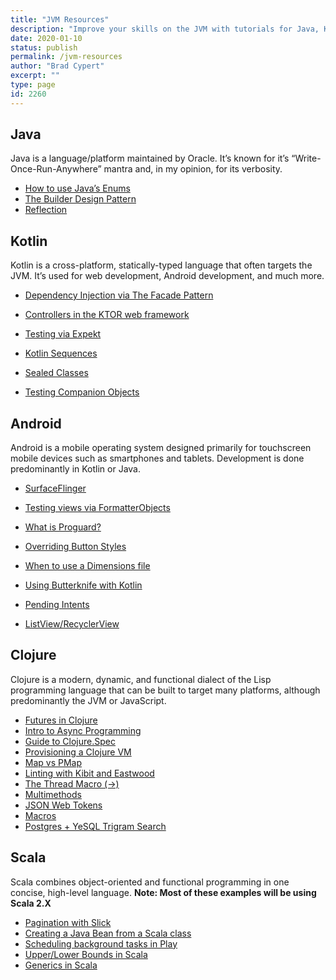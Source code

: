 ```yaml
---
title: "JVM Resources"
description: "Improve your skills on the JVM with tutorials for Java, Kotlin, Scala and Clojure!"
date: 2020-01-10
status: publish
permalink: /jvm-resources
author: "Brad Cypert"
excerpt: ""
type: page
id: 2260
---
```


## Java

Java is a language/platform maintained by Oracle. It’s known for it’s “Write-Once-Run-Anywhere” mantra and, in my opinion, for its verbosity.

- [How to use Java’s Enums](/a-beginners-guide-to-java-enums/)
- [The Builder Design Pattern](/design-patterns-builder/)
- [Reflection ](/intro-to-reflection-in-java/)

## Kotlin

Kotlin is a cross-platform, statically-typed language that often targets the JVM. It’s used for web development, Android development, and much more.

- [Dependency Injection via The Facade Pattern](/the-facade-pattern-for-simple-dependency-injection/)
- [Controllers in the KTOR web framework](/controllers-in-ktor/)
- [Testing via Expekt](/bdd-assertions-expekt-kotlin/)

- [Kotlin Sequences](/sequence-a-kotlin-type/)
- [Sealed Classes](/kotlin-sealed-classes/)
- [Testing Companion Objects](/static-methods-companion-objects-and-testing/)

## Android

Android is a mobile operating system designed primarily for touchscreen mobile devices such as smartphones and tablets. Development is done predominantly in Kotlin or Java.

- [SurfaceFlinger](/what-is-androids-surfaceflinger/)
- [Testing views via FormatterObjects](/formatter-objects-testable-fragments/)
- [What is Proguard?](/what-the-heck-is-androids-proguard/)
- [Overriding Button Styles](/overriding-button-styles-in-android/)

- [When to use a Dimensions file](/the-complete-guide-to-dimensions-in-android/)
- [Using Butterknife with Kotlin](/using-butterknife-kotlin/)
- [Pending Intents](/android-pending-intents/)
- [ListView/RecyclerView](/android-listview-recyclerview-adapters/)

## Clojure

Clojure is a modern, dynamic, and functional dialect of the Lisp programming language that can be built to target many platforms, although predominantly the JVM or JavaScript.

- [Futures in Clojure](/using-futures-in-clojure/)
- [Intro to Async Programming](/clojure-async/)
- [Guide to Clojure.Spec](/an-informal-guide-to-clojure-spec/)
- [Provisioning a Clojure VM](/provisioning-a-development-environment-for-clojure-web-services-via-ansible-and-vagrant/)
- [Map vs PMap](/understanding-clojures-map-pmap/)
- [Linting with Kibit and Eastwood](/clojure-kibit-eastwood/)
- [The Thread Macro (-&gt;) ](/threading-pipelines-in-clojure/)
- [Multimethods](/mighty-morphing-multimethods/)
- [JSON Web Tokens](/using-json-web-tokens-with-clojure/)
- [Macros](/understanding-clojure-macros/)
- [Postgres + YeSQL Trigram Search](/adding-trigram-searching-to-a-clojure-webapp/)

## Scala

Scala combines object-oriented and functional programming in one concise, high-level language. **Note: Most of these examples will be using Scala 2.X**

- [Pagination with Slick](/a-quick-script-to-update-all-of-your-npm-dependencies/)
- [Creating a Java Bean from a Scala class](/creating-a-java-bean-from-a-scala-class/)
- [Scheduling background tasks in Play](/scheduling-background-jobs-in-play-with-scala/)
- [Upper/Lower Bounds in Scala](/upper-and-lower-bounds-in-scala/)
- [Generics in Scala](/using-generics-in-scala/)
